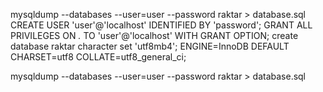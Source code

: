 mysqldump --databases --user=user --password raktar > database.sql
CREATE USER 'user'@'localhost' IDENTIFIED BY 'password';
GRANT ALL PRIVILEGES ON *.* TO 'user'@'localhost' WITH GRANT OPTION;
create database raktar character set 'utf8mb4';
ENGINE=InnoDB DEFAULT CHARSET=utf8 COLLATE=utf8_general_ci;

mysqldump --databases --user=user --password raktar > database.sql
